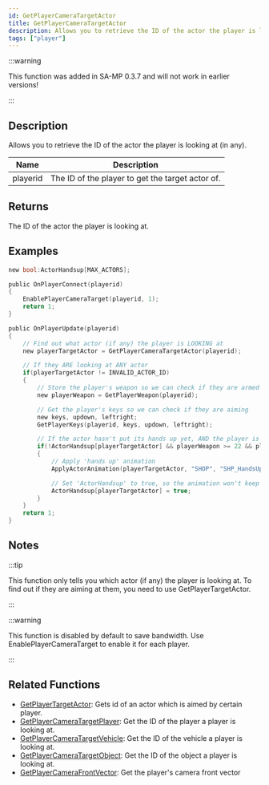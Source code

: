 ```yaml
---
id: GetPlayerCameraTargetActor
title: GetPlayerCameraTargetActor
description: Allows you to retrieve the ID of the actor the player is looking at (in any).
tags: ["player"]
---
```


:::warning

This function was added in SA-MP 0.3.7 and will not work in earlier versions!

:::

## Description

Allows you to retrieve the ID of the actor the player is looking at (in any).

| Name     | Description                                      |
| -------- | ------------------------------------------------ |
| playerid | The ID of the player to get the target actor of. |

## Returns

The ID of the actor the player is looking at.

## Examples

```c
new bool:ActorHandsup[MAX_ACTORS];

public OnPlayerConnect(playerid)
{
    EnablePlayerCameraTarget(playerid, 1);
    return 1;
}

public OnPlayerUpdate(playerid)
{
    // Find out what actor (if any) the player is LOOKING at
    new playerTargetActor = GetPlayerCameraTargetActor(playerid);

    // If they ARE looking at ANY actor
    if(playerTargetActor != INVALID_ACTOR_ID)
    {
        // Store the player's weapon so we can check if they are armed
        new playerWeapon = GetPlayerWeapon(playerid);

        // Get the player's keys so we can check if they are aiming
        new keys, updown, leftright;
        GetPlayerKeys(playerid, keys, updown, leftright);

        // If the actor hasn't put its hands up yet, AND the player is ARMED
        if(!ActorHandsup[playerTargetActor] && playerWeapon >= 22 && playerWeapon <= 42 && keys & KEY_AIM)
        {
            // Apply 'hands up' animation
            ApplyActorAnimation(playerTargetActor, "SHOP", "SHP_HandsUp_Scr",4.1,0,0,0,1,0);

            // Set 'ActorHandsup' to true, so the animation won't keep being reapplied
            ActorHandsup[playerTargetActor] = true;
        }
    }
    return 1;
}
```

## Notes

:::tip

This function only tells you which actor (if any) the player is looking at. To find out if they are aiming at them, you need to use GetPlayerTargetActor.

:::

:::warning

This function is disabled by default to save bandwidth. Use EnablePlayerCameraTarget to enable it for each player.

:::

## Related Functions

- [GetPlayerTargetActor](GetPlayerTargetActor): Gets id of an actor which is aimed by certain player.
- [GetPlayerCameraTargetPlayer](GetPlayerCameratargetPlayer): Get the ID of the player a player is looking at.
- [GetPlayerCameraTargetVehicle](GetPlayerCameraTargetVehicle): Get the ID of the vehicle a player is looking at.
- [GetPlayerCameraTargetObject](GetPlayerCameraTargetObject): Get the ID of the object a player is looking at.
- [GetPlayerCameraFrontVector](GetPlayerCaemraFrontVector): Get the player's camera front vector

